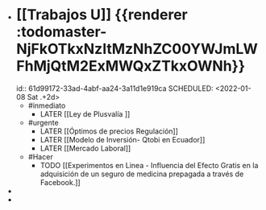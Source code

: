 - # [[Trabajos U]]  {{renderer :todomaster-NjFkOTkxNzItMzNhZC00YWJmLWFhMjQtM2ExMWQxZTkxOWNh}}
  id:: 61d99172-33ad-4abf-aa24-3a11d1e919ca
  SCHEDULED: <2022-01-08 Sat .+2d>
	- #inmediato
		- LATER  [[Ley de Plusvalía ]]
	- #urgente
		- LATER [[Óptimos de precios Regulación]]
		- LATER [[Modelo de Inversión- Qtobi en Ecuador]]
		- LATER [[Mercado Laboral]]
	- #Hacer
		- TODO [[Experimentos  en Linea - Influencia del Efecto Gratis en la adquisición de un seguro de medicina prepagada a través de Facebook.]]
-
-